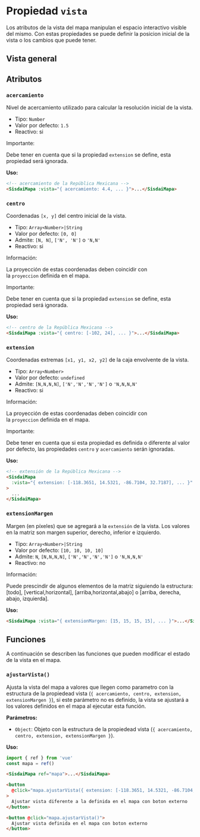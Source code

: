 # Propiedad `vista`

Los atributos de la vista del mapa manipulan el espacio interactivo visible del
mismo. Con estas propiedades se puede definir la posicion inicial de la vista o
los cambios que puede tener.

## Vista general

<VisorCodigo archivo="ConfiguracionVista.vue" />

## Atributos

### `acercamiento`

Nivel de acercamiento utilizado para calcular la resolución inicial de la vista.

- Tipo: `Number`
- Valor por defecto: `1.5`
- Reactivo: si

<div class="nota-contenedor">
  <p class="nota-titulo">Importante:</p>
  <p class="nota">
    Debe tener en cuenta que si la propiedad <code>extension</code> se define, esta propiedad será ignorada.
  </p>
</div>

**Uso:**

```html
<!-- acercamiento de la República Mexicana -->
<SisdaiMapa :vista="{ acercamiento: 4.4, ... }">...</SisdaiMapa>
```

### `centro`

Coordenadas `[x, y]` del centro inicial de la vista.

- Tipo: `Array<Number>|String`
- Valor por defecto: `[0, 0]`
- Admite: `[N, N]`, `['N', 'N']` o `'N,N'`
- Reactivo: si

<div class="nota-contenedor m-b-2">
  <p class="nota-titulo">Información:</p>
  <p class="nota">
    La proyección de estas coordenadas deben coincidir con la <code>proyeccion</code> definida en el mapa.
  </p>
</div>

<div class="nota-contenedor">
  <p class="nota-titulo">Importante:</p>
  <p class="nota">
    Debe tener en cuenta que si la propiedad <code>extension</code> se define, esta propiedad será ignorada.
  </p>
</div>

**Uso:**

```html
<!-- centro de la República Mexicana -->
<SisdaiMapa :vista="{ centro: [-102, 24], ... }">...</SisdaiMapa>
```

### `extension`

Coordenadas extremas `[x1, y1, x2, y2]` de la caja envolvente de la vista.

- Tipo: `Array<Number>`
- Valor por defecto: `undefined`
- Admite: `[N,N,N,N]`, `['N','N','N','N']` o `'N,N,N,N'`
- Reactivo: si

<div class="nota-contenedor m-b-2">
  <p class="nota-titulo">Información:</p>
  <p class="nota">
    La proyección de estas coordenadas deben coincidir con la <code>proyeccion</code> definida en el mapa.
  </p>
</div>

<div class="nota-contenedor">
  <p class="nota-titulo">Importante:</p>
  <p class="nota">
    Debe tener en cuenta que si esta propiedad es definida o diferente al valor por defecto, las propiedades <code>centro</code> y <code>acercamiento</code> serán ignoradas.
  </p>
</div>

**Uso:**

```html
<!-- extensión de la República Mexicana -->
<SisdaiMapa
  :vista="{ extension: [-118.3651, 14.5321, -86.7104, 32.7187], ... }"
>
  ...
</SisdaiMapa>
```

### `extensionMargen`

Margen (en píxeles) que se agregará a la `extensión` de la vista. Los valores en
la matriz son margen superior, derecho, inferior e izquierdo.

- Tipo: `Array<Number>|String`
- Valor por defecto: `[10, 10, 10, 10]`
- Admite: `N`, `[N,N,N,N]`, `['N','N','N','N']` o `'N,N,N,N'`
- Reactivo: no

<div class="nota-contenedor">
  <p class="nota-titulo">Información:</p>
  <p class="nota">
    Puede prescindir de algunos elementos de la matriz siguiendo la estructura: [todo], [vertical,horizontal], [arriba,horizontal,abajo] o [arriba, derecha, abajo, izquierda].
  </p>
</div>

**Uso:**

```html
<SisdaiMapa :vista="{ extensionMargen: [15, 15, 15, 15], ... }">...</SisdaiMapa>
```

## Funciones

A continuación se describen las funciones que pueden modificar el estado de la
vista en el mapa.

### `ajustarVista()`

Ajusta la vista del mapa a valores que llegen como parametro con la estructura
de la propiedead vista (`{ acercamiento, centro, extension, extensionMargen }`),
si este parámetro no es definido, la vista se ajustará a los valores definidos
en el mapa al ejecutar esta función.

**Parámetros:**

- `Object`: Objeto con la estructura de la propiedead vista
  (`{ acercamiento, centro, extension, extensionMargen }`).

**Uso:**

```js
import { ref } from 'vue'
const mapa = ref()
```

```html
<SisdaiMapa ref="mapa">...</SisdaiMapa>

<button
  @click="mapa.ajustarVista({ extension: [-118.3651, 14.5321, -86.7104, 32.7187] })"
>
  Ajustar vista diferente a la definida en el mapa con boton externo
</button>

<button @click="mapa.ajustarVista()">
  Ajustar vista definida en el mapa con boton externo
</button>
```

<!-- ## Eventos

A continuación se describen los eventos que desencadena el mapa relacionados con
los cambios de la vista.

### `@alMoverVista`

Ejecutado cuando se detecta que la vista del mapa ha cambiado.

**Parámetros:**

- `Object`: Nuevo valor de la vista de OpenLayers.

**Uso:**

```html
<SisdaiMapa @alMoverVista="(objetoOlVista) => `ejecutar una funcion`">
  ...
</SisdaiMapa>
``` -->

<!-- ### `@alAjustarVista`

Ejecutado cuado se detecta que se ha ajustado la vista del mapa a los valores iniciales de la propiedad vista mediante el control AjustarVista.

**Parámetros:**

- `Object`: Nuevo valor de la vista de OpenLayers.

**Uso:**

```html
<SisdaiMapa @alMoverVista="(objetoOlVista) => `ejecutar una funcion`">
  ...
</SisdaiMapa>
``` -->

<!-- ### `@alCambiarCentro`

Ejecutado cuando se detecta que el centro de la vista del mapa ha cambiado.

**Parámetros:**

- `Array`: Nuevo valor del centro.

**Uso:**

```html
<SisdaiMapa @alCambiarCentro="(nuevoCentro) => `ejecutar una funcion`">
  ...
</SisdaiMapa>
```

### `@alCambiarAcercamiento`

Ejecutado cuando se detecta que el acercamiento de la vista del mapa ha
cambiado.

**Parámetros:**

- `Number`: Nuevo valor del acercamiento.

**Uso:**

```html
<SisdaiMapa
  @alCambiarAcercamiento="(nuevoAcercamiento) => `ejecutar una funcion`"
>
  ...
</SisdaiMapa>
``` -->
